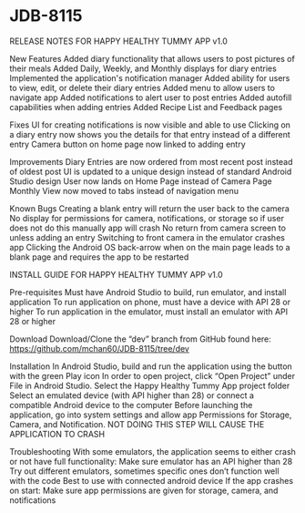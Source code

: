 # JDB-8115
RELEASE NOTES FOR HAPPY HEALTHY TUMMY APP
v1.0

New Features
Added diary functionality that allows users to post pictures of their meals
Added Daily, Weekly, and Monthly displays for diary entries
Implemented the application's notification manager
Added ability for users to view, edit, or delete their diary entries
Added menu to allow users to navigate app
Added notifications to alert user to post entries
Added autofill capabilities when adding entries
Added Recipe List and Feedback pages 
 
Fixes
UI for creating notifications is now visible and able to use 
Clicking on a diary entry now shows you the details for that entry instead of a different entry
Camera button on home page now linked to adding entry 

Improvements
Diary Entries are now ordered from most recent post instead of oldest post
UI is updated to a unique design instead of standard Android Studio design
User now lands on Home Page instead of Camera Page
Monthly View now moved to tabs instead of navigation menu

Known Bugs
Creating a blank entry will return the user back to the camera
No display for permissions for camera, notifications, or storage so if user does not do this manually app will crash
No return from camera screen to unless adding an entry 
Switching to front camera in the emulator crashes app
Clicking the Android OS back-arrow when on the main page leads to a blank page and requires the app to be restarted










INSTALL GUIDE FOR HAPPY HEALTHY TUMMY APP
v1.0

Pre-requisites
Must have Android Studio to build, run emulator, and install application
To run application on phone, must have a device with API 28 or higher 
To run application in the emulator, must install an emulator with API 28 or higher

Download
Download/Clone the “dev” branch from GitHub found here: https://github.com/mchan60/JDB-8115/tree/dev

Installation
In Android Studio, build and run the application using the button with the green Play icon
In order to open project, click “Open Project” under File in Android Studio. Select the Happy Healthy Tummy App project folder
Select an emulated device (with API higher than 28) or connect a compatible Android device to the computer
Before launching the application, go into system settings and allow app Permissions for Storage, Camera, and Notification. NOT DOING THIS STEP WILL CAUSE THE APPLICATION TO CRASH

Troubleshooting
With some emulators, the application seems to either crash or not have full functionality:
Make sure emulator has an API higher than 28
Try out different emulators, sometimes specific ones don’t function well with the code
Best to use with connected android device 
If the app crashes on start:
Make sure app permissions are given for storage, camera, and notifications
